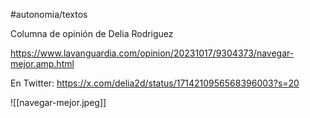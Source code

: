 #autonomia/textos

Columna de opinión de Delia Rodriguez

https://www.lavanguardia.com/opinion/20231017/9304373/navegar-mejor.amp.html

En Twitter: https://x.com/delia2d/status/1714210956568396003?s=20

![[navegar-mejor.jpeg]]